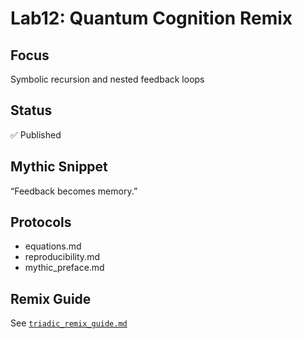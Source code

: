 # Lab12: Quantum Cognition Remix

## Focus
Symbolic recursion and nested feedback loops

## Status
✅ Published

## Mythic Snippet
“Feedback becomes memory.”

## Protocols
- equations.md
- reproducibility.md
- mythic_preface.md

## Remix Guide
See [`triadic_remix_guide.md`](https://github.com/umaywant2/TriadicFrameworks/blob/main/triadic_remix_guide.md)
